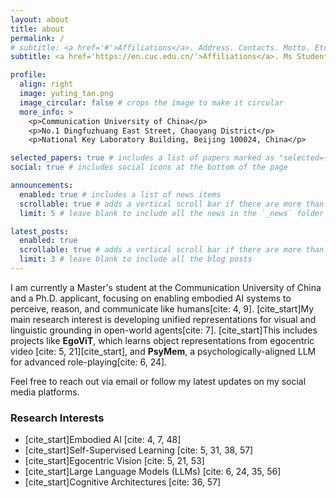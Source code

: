 ```yaml
---
layout: about
title: about
permalink: /
# subtitle: <a href='#'>Affiliations</a>. Address. Contacts. Motto. Etc.
subtitle: <a href='https://en.cuc.edu.cn/'>Affiliations</a>. Ms Student at Communication University of China. Focusing on AI for Creativity. Willing to find a PhD.

profile:
  align: right
  image: yuting_tan.png
  image_circular: false # crops the image to make it circular
  more_info: >
    <p>Communication University of China</p>
    <p>No.1 Dingfuzhuang East Street, Chaoyang District</p>
    <p>National Key Laboratory Building, Beijing 100024, China</p>

selected_papers: true # includes a list of papers marked as "selected={true}"
social: true # includes social icons at the bottom of the page

announcements:
  enabled: true # includes a list of news items
  scrollable: true # adds a vertical scroll bar if there are more than 3 news items
  limit: 5 # leave blank to include all the news in the `_news` folder

latest_posts:
  enabled: true
  scrollable: true # adds a vertical scroll bar if there are more than 3 new posts items
  limit: 3 # leave blank to include all the blog posts
---
```


<!-- Write your biography here. Tell the world about yourself. Link to your favorite [subreddit](http://reddit.com). You can put a picture in, too. The code is already in, just name your picture `prof_pic.jpg` and put it in the `img/` folder.

Put your address / P.O. box / other info right below your picture. You can also disable any of these elements by editing `profile` property of the YAML header of your `_pages/about.md`. Edit `_bibliography/papers.bib` and Jekyll will render your [publications page](/al-folio/publications/) automatically.

Link to your social media connections, too. This theme is set up to use [Font Awesome icons](https://fontawesome.com/) and [Academicons](https://jpswalsh.github.io/academicons/), like the ones below. Add your Facebook, Twitter, LinkedIn, Google Scholar, or just disable all of them. -->
I am currently a Master's student at the Communication University of China and a Ph.D. applicant, focusing on enabling embodied AI systems to perceive, reason, and communicate like humans[cite: 4, 9]. [cite_start]My main research interest is developing unified representations for visual and linguistic grounding in open-world agents[cite: 7]. [cite_start]This includes projects like **EgoViT**, which learns object representations from egocentric video [cite: 5, 21][cite_start], and **PsyMem**, a psychologically-aligned LLM for advanced role-playing[cite: 6, 24].

Feel free to reach out via email or follow my latest updates on my social media platforms.

### Research Interests
* [cite_start]Embodied AI [cite: 4, 7, 48]
* [cite_start]Self-Supervised Learning [cite: 5, 31, 38, 57]
* [cite_start]Egocentric Vision [cite: 5, 21, 53]
* [cite_start]Large Language Models (LLMs) [cite: 6, 24, 35, 56]
* [cite_start]Cognitive Architectures [cite: 36, 57]